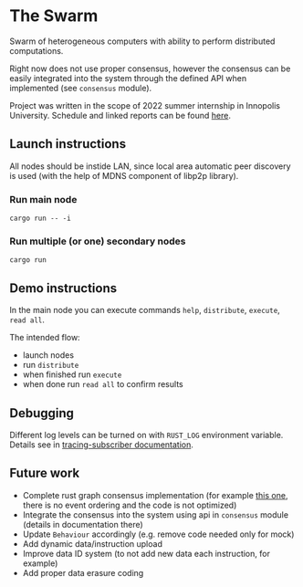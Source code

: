 # The Swarm

Swarm of heterogeneous computers with ability to perform distributed computations.

Right now does not use proper consensus, however the consensus can be easily integrated into the system through the defined API when implemented (see `consensus` module).

Project was written in the scope of 2022 summer internship in Innopolis University. Schedule and linked reports can be found [here](https://hackmd.io/H1iKRHrdTiCnZi7QLK0wrw).

## Launch instructions
All nodes should be instide LAN, since local area automatic peer discovery is used (with the help of MDNS component of libp2p library).

### Run main node
`cargo run -- -i`

### Run multiple (or one) secondary nodes
`cargo run`

## Demo instructions
In the main node you can execute commands `help`, `distribute`, `execute`, `read all`.

The intended flow:
- launch nodes
- run `distribute`
- when finished run `execute`
- when done run `read all` to confirm results

## Debugging
Different log levels can be turned on with `RUST_LOG` environment variable. Details see in [tracing-subscriber documentation](https://docs.rs/tracing-subscriber/latest/tracing_subscriber/fmt/index.html#filtering-events-with-environment-variables).

## Future work
- Complete rust graph consensus implementation (for example [this one](https://github.com/jaybutera/rust-hashgraph), there is no event ordering and the code is not optimized)
- Integrate the consensus into the system using api in `consensus` module (details in documentation there)
- Update `Behaviour` accordingly (e.g. remove code needed only for mock)
- Add dynamic data/instruction upload
- Improve data ID system (to not add new data each instruction, for example)
- Add proper data erasure coding
